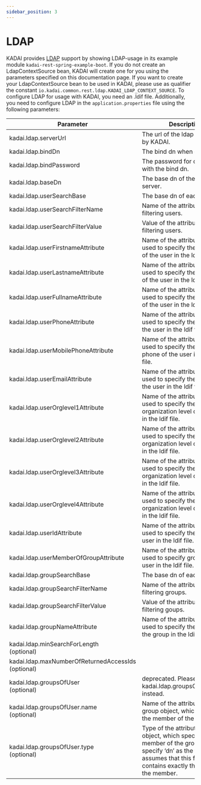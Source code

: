 ```yaml
---
sidebar_position: 3
---
```


# LDAP
KADAI provides [LDAP](https://ldap.com/learn-about-ldap/) support by showing LDAP-usage in its example module ```kadai-rest-spring-example-boot```.
If you do not create an LdapContextSource bean, KADAI will create one for you using the parameters specified on this documentation page.
If you want to create your LdapContextSource bean to be used in KADAI, please use as qualifier the constant ```io.kadai.common.rest.ldap.KADAI_LDAP_CONTEXT_SOURCE```.
To configure LDAP for usage with KADAI, you need an .ldif file. Additionally, you need to configure LDAP in the ``application.properties`` file using the following parameters: 

| Parameter                                               | Description                                                                                                                                                                                 | Sample Value           |
|---------------------------------------------------------|---------------------------------------------------------------------------------------------------------------------------------------------------------------------------------------------|------------------------|              
| kadai.ldap.serverUrl                                    | The url of the ldap server used by KADAI.                                                                                                                                                   | ldap://localhost:10389 |
| kadai.ldap.bindDn                                       | The bind dn when connecting.                                                                                                                                                                | uid=admin              |
| kadai.ldap.bindPassword                                 | The password for connecting with the bind dn.                                                                                                                                               | secret                 |
| kadai.ldap.baseDn                                       | The base dn of the ldap server.                                                                                                                                                             | ou=Test,O=KADAI        |
| kadai.ldap.userSearchBase                               | The base dn of each use.                                                                                                                                                                    | cn=users               |
| kadai.ldap.userSearchFilterName                         | Name of the attribute for filtering users.                                                                                                                                                  | objectclass            |
| kadai.ldap.userSearchFilterValue                        | Value of the attribute for filtering users.                                                                                                                                                 | person                 |
| kadai.ldap.userFirstnameAttribute                       | Name of the attribute that is used to specify the first name of the user in the ldif file.                                                                                                  | givenName              |
| kadai.ldap.userLastnameAttribute                        | Name of the attribute that is used to specify the last name of the user in the ldif file.                                                                                                   | sn                     |
| kadai.ldap.userFullnameAttribute                        | Name of the attribute that is used to specify the full name of the user in the ldif file.                                                                                                   | cn                     |
| kadai.ldap.userPhoneAttribute                           | Name of the attribute that is used to specify the phone of the user in the ldif file.                                                                                                       | phoneNumber            |
| kadai.ldap.userMobilePhoneAttribute                     | Name of the attribute that is used to specify the mobile phone of the user in the ldif file.                                                                                                | mobileNumber           |
| kadai.ldap.userEmailAttribute                           | Name of the attribute that is used to specify the email of the user in the ldif file.                                                                                                       | email                  |
| kadai.ldap.userOrglevel1Attribute                       | Name of the attribute that is used to specify the first organization level of the user in the ldif file.                                                                                    | orgLevel1              |
| kadai.ldap.userOrglevel2Attribute                       | Name of the attribute that is used to specify the second organization level of the user in the ldif file.                                                                                   | orgLevel2              |
| kadai.ldap.userOrglevel3Attribute                       | Name of the attribute that is used to specify the third organization level of the user in the ldif file.                                                                                    | orgLevel3              |
| kadai.ldap.userOrglevel4Attribute                       | Name of the attribute that is used to specify the fourth organization level of the user in the ldif file.                                                                                   | orgLevel4              |
| kadai.ldap.userIdAttribute                              | Name of the attribute that is used to specify the id of the user in the ldif file.                                                                                                          | uid                    |
| kadai.ldap.userMemberOfGroupAttribute                   | Name of the attribute that is used to specify groups of the user in the ldif file.                                                                                                          | memberOf               |
| kadai.ldap.groupSearchBase                              | The base dn of each group                                                                                                                                                                   |                        |
| kadai.ldap.groupSearchFilterName                        | Name of the attribute for filtering groups.                                                                                                                                                 | objectclass            |
| kadai.ldap.groupSearchFilterValue                       | Value of the attribute for filtering goups.                                                                                                                                                 | groupOfUniqueNames     |
| kadai.ldap.groupNameAttribute                           | Name of the attribute that is used to specify the name of the group in the ldif file.                                                                                                       | cn                     |
| kadai.ldap.minSearchForLength<br /> (optional)          |                                                                                                                                                                                             | 3                      |
| kadai.ldap.maxNumberOfReturnedAccessIds<br />(optional) |                                                                                                                                                                                             | 50                     |
| kadai.ldap.groupsOfUser<br /> (optional)                | deprecated. Please use kadai.ldap.groupsOfUser.name instead.                                                                                                                                | uniquemember           |
| kadai.ldap.groupsOfUser.name<br />  (optional)          | Name of the attribute in a group object, which specifies the member of the group.                                                                                                           | uniquemember           |
| kadai.ldap.groupsOfUser.type<br />(optional)            | Type of the attribute in a group object, which specifies the member of the group.If you specify ‘dn’ as the type, KADAI assumes that this field contains exactly the full dn of the member. | dn                     |
